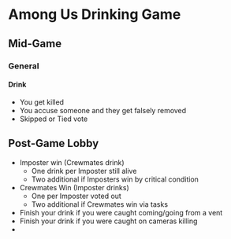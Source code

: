 # Among Us Drinking Game
## Mid-Game
### General
#### Drink
* You get killed
* You accuse someone and they get falsely removed
* Skipped or Tied vote
## Post-Game Lobby
* Imposter win (Crewmates drink)
    * One drink per Imposter still alive
    * Two additional if Imposters win by critical condition
* Crewmates Win (Imposter drinks)
    * One per Imposter voted out
    * Two additional if Crewmates win via tasks
* Finish your drink if you were caught coming/going from a vent
* Finish your drink if you were caught on cameras killing
* 